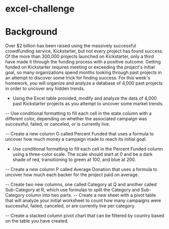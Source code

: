 # excel-challenge

# Background
Over $2 billion has been raised using the massively successful crowdfunding service, Kickstarter, but not every project has found success. Of the more than 300,000 projects launched on Kickstarter, only a third have made it through the funding process with a positive outcome.
Getting funded on Kickstarter requires meeting or exceeding the project's initial goal, so many organizations spend months looking through past projects in an attempt to discover some trick for finding success. For this week's homework, you will organize and analyze a database of 4,000 past projects in order to uncover any hidden trends.

- Using the Excel table provided, modify and analyze the data of 4,000 past Kickstarter projects as you attempt to uncover some market trends.

-- Use conditional formatting to fill each cell in the state column with a different color, depending on whether the associated campaign was successful, failed, or canceled, or is currently live.

-- Create a new column O called Percent Funded that uses a formula to uncover how much money a campaign made to reach its initial goal.

- Use conditional formatting to fill each cell in the Percent Funded column using a three-color scale. The scale should start at 0 and be a dark shade of red, transitioning to green at 100, and blue at 200.

-- Create a new column P called Average Donation that uses a formula to uncover how much each backer for the project paid on average.

-- Create two new columns, one called Category at Q and another called Sub-Category at R, which use formulas to split the Category and Sub-Category column into two parts.
-- Create a new sheet with a pivot table that will analyze your initial worksheet to count how many campaigns were successful, failed, canceled, or are currently live per category.

-- Create a stacked column pivot chart that can be filtered by country based on the table you have created.
